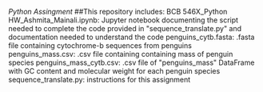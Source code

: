 *Python Assingment*
##This repository includes:
BCB 546X_Python HW_Ashmita_Mainali.ipynb: Jupyter notebook documenting the script needed to complete the code provided in "sequence_translate.py" and documentation needed to understand the code
penguins_cytb.fasta: .fasta file containing cytochrome-b sequences from penguins
penguins_mass.csv: .csv file containing containing mass of penguin species
penguins_mass_cytb.csv: .csv file of "penguins_mass" DataFrame with GC content and molecular weight for each penguin species
sequence_translate.py: instructions for this assignment
